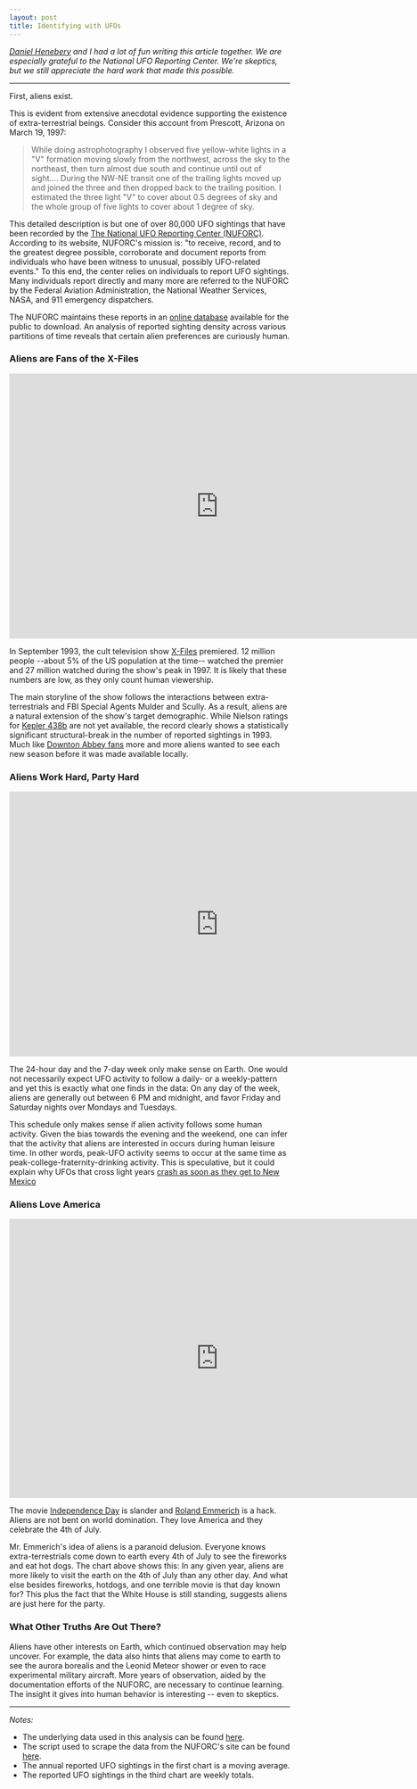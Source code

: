 ```yaml
---
layout: post
title: Identifying with UFOs
---
```



*[Daniel Henebery](http://www.questionable-economics.com/what-do-we-know-about-aliens/) and I had a lot of fun writing this article together. We are especially grateful to the National UFO Reporting Center. We're skeptics, but we still appreciate the hard work that made this possible.*

---

First, aliens exist.

This is evident from extensive anecdotal evidence supporting the existence of extra-terrestrial beings. Consider this account from Prescott, Arizona on March 19, 1997:

  > While doing astrophotography I observed five yellow-white lights in a "V" formation moving slowly from the northwest, across the sky to the northeast, then turn almost due south and continue until out of sight.... During the NW-NE transit one of the trailing lights moved up and joined the three and then dropped back to the trailing position. I estimated the three light "V" to cover about 0.5 degrees of sky and the whole group of five lights to cover about 1 degree of sky.

This detailed description is but one of over 80,000 UFO sightings that have been recorded by the [The National UFO Reporting Center (NUFORC)](http://www.nuforc.org/). According to its website, NUFORC's mission is: "to receive, record, and to the greatest degree possible, corroborate and document reports from individuals who have been witness to unusual, possibly UFO-related events." To this end, the center relies on individuals to report UFO sightings. Many individuals report directly and many more are referred to the NUFORC by the Federal Aviation Administration, the National Weather Services, NASA, and 911 emergency dispatchers.

The NUFORC maintains these reports in an [online database](http://www.nuforc.org/webreports/ndxevent.html) available for the public to download. An analysis of reported sighting density across various partitions of time reveals that certain alien preferences are curiously human.

### Aliens are Fans of the X-Files

<iframe src="http://bl.ocks.org/josiahdavis/raw/ce4ba4fccbe8935944db" marginwidth="0" marginheight="0" frameborder="0" height="475px" width="750px" scrolling="no"></iframe>

In September 1993, the cult television show [X-Files](http://en.wikipedia.org/wiki/The_X-Files) premiered. 12 million people --about 5% of the US population at the time-- watched the premier and 27 million watched during the show's peak in 1997. It is likely that these numbers are low, as they only count human viewership.

The main storyline of the show follows the interactions between extra-terrestrials and FBI Special Agents Mulder and Scully. As a result, aliens are a natural extension of the show's target demographic. While Nielson ratings for [Kepler 438b](http://en.wikipedia.org/wiki/Kepler-438b) are not yet available, the record clearly shows a statistically significant structural-break in the number of reported sightings in 1993. Much like [Downton Abbey fans]() more and more aliens wanted to see each new season before it was made available locally.

### Aliens Work Hard, Party Hard

<iframe src="http://bl.ocks.org/josiahdavis/raw/044b6efc12278b627687" marginwidth="0" marginheight="0" frameborder="0" height="475px" width="750px" scrolling="no"></iframe>

The 24-hour day and the 7-day week only make sense on Earth. One would not necessarily expect UFO activity to follow a daily- or a weekly-pattern and yet this is exactly what one finds in the data: On any day of the week, aliens are generally out between 6 PM and midnight, and favor Friday and Saturday nights over Mondays and Tuesdays.

This schedule only makes sense if alien activity follows some human activity. Given the bias towards the evening and the weekend, one can infer that the activity that aliens are interested in occurs during human leisure time. In other words, peak-UFO activity seems to occur at the same time as peak-college-fraternity-drinking activity. This is speculative, but it could explain why UFOs that cross light years [crash as soon as they get to New Mexico](http://en.wikipedia.org/wiki/Roswell_UFO_incident)

### Aliens Love America

<iframe src="http://bl.ocks.org/josiahdavis/raw/6d7a81fd3819278e205f" marginwidth="0" marginheight="0" frameborder="0" height="500px" width="750px" scrolling="no"></iframe>

The movie [Independence Day](http://www.imdb.com/title/tt0116629/) is slander and [Roland Emmerich](http://www.imdb.com/name/nm0000386/?ref_=tt_ov_dr) is a hack. Aliens are not bent on world domination. They love America and they celebrate the 4th of July.

Mr. Emmerich's idea of aliens is a paranoid delusion. Everyone knows extra-terrestrials come down to earth every 4th of July to see the fireworks and eat hot dogs. The chart above shows this: In any given year, aliens are more likely to visit the earth on the 4th of July than any other day. And what else besides fireworks, hotdogs, and one terrible movie is that day known for? This plus the fact that the White House is still standing, suggests aliens are just here for the party.

### What Other Truths Are Out There?
Aliens have other interests on Earth, which continued observation may help uncover. For example, the data also hints that aliens may come to earth to see the aurora borealis and the Leonid Meteor shower or even to race experimental military aircraft. More years of observation, aided by the documentation efforts of the NUFORC, are necessary to continue learning. The insight it gives into human behavior is interesting -- even to skeptics.

---
*Notes:*

* The underlying data used in this analysis can be found [here](https://raw.githubusercontent.com/josiahdavis/josiahdavis.github.io/master/supporting%20material/ufo_data.csv).
* The script used to scrape the data from the NUFORC's site can be found [here](https://github.com/josiahdavis/josiahdavis.github.io/blob/master/supporting%20material/get_ufo_data.py).
* The annual reported UFO sightings in the first chart is a moving average.
* The reported UFO sightings in the third chart are weekly totals.